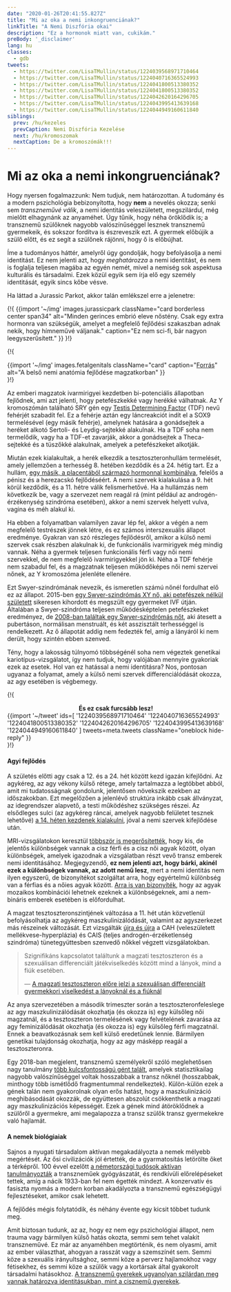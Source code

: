 ```yaml
---
date: "2020-01-26T20:41:55.827Z"
title: "Mi az oka a nemi inkongruenciának?"
linkTitle: "A Nemi Diszfória okai"
description: "Ez a hormonok miatt van, cukikám."
preBody: '_disclaimer'
lang: hu
classes:
  - gdb
tweets:
  - https://twitter.com/LisaTMullin/status/1224039568971710464
  - https://twitter.com/LisaTMullin/status/1224040716365524993
  - https://twitter.com/LisaTMullin/status/1224041800513380352
  - https://twitter.com/LisaTMullin/status/1224041800513380352
  - https://twitter.com/LisaTMullin/status/1224042620164296705
  - https://twitter.com/LisaTMullin/status/1224043995413639168
  - https://twitter.com/LisaTMullin/status/1224044949160611840
siblings:
  prev: /hu/kezeles
  prevCaption: Nemi Diszfória Kezelése
  next: /hu/kromoszomak
  nextCaption: De a kromoszómák!!!
---
```


# Mi az oka a nemi inkongruenciának?

Hogy nyersen fogalmazzunk: Nem tudjuk, nem határozottan. A tudomány és a modern pszichológia bebizonyította, hogy **nem** a nevelés okozza; senki sem *transzneművé válik*, a nemi identitás veleszületett, megszilárdul, még mielőtt elhagynánk az anyaméhet. Úgy tűnik, hogy néha öröklődik is; a transznemű szülőknek nagyobb valószínűséggel lesznek transznemű gyermekeik, és sokszor fordítva is észreveszik ezt. A gyermek előbújik a szülő előtt, és ez segít a szülőnek rájönni, hogy ő is előbújhat.

Íme a tudományos háttér, amelyről úgy gondolják, hogy befolyásolja a nemi identitást. Ez nem jelenti azt, hogy *meghatározza* a nemi identitást, és nem is foglalja teljesen magába az egyén nemét, mivel a nemiség sok aspektusa kulturális és társadalmi. Ezek közül egyik sem írja elő egy személy identitását, egyik sincs kőbe vésve.

Ha láttad a Jurassic Parkot, akkor talán emlékszel erre a jelenetre:

{!{
  {{import '~/img' images.jurassicpark
    className="card borderless center span34"
    alt="Minden gerinces embrió eleve nőstény. Csak egy extra hormonra van szükségük, amelyet a megfelelő fejlődési szakaszban adnak nekik, hogy hímneművé váljanak."
    caption="Ez nem sci-fi, bár nagyon leegyszerűsített."
  }}
}!}

{!{
<div class="gutter flex flex-center print-span3">
  {{import '~/img' images.fetalgenitals
    className="card"
    caption="<a href=\"https://schoolbag.info/biology/concepts/188.html\">Forrás</a>"
    alt="A belső nemi anatómia fejlődése magzatkorban"
  }}
</div>
}!}

Az emberi magzatok ivarmirigyei kezdetben bi-potenciális állapotban fejlődnek, ami azt jelenti, hogy petefészkekké vagy herékké válhatnak. Az Y kromoszómán található SRY gén egy [Testis Determining Factor](https://en.wikipedia.org/wiki/Testis-determining_factor) (TDF) nevű fehérjét szabadít fel. Ez a fehérje aztán egy láncreakciót indít el a SOX9 termelésével (egy másik fehérje), amelynek hatására a gonádsejtek a heréket alkotó Sertoli- és Leydig-sejtekké alakulnak. Ha a TDF soha nem termelődik, vagy ha a TDF-et zavarják, akkor a gonádsejtek a Theca-sejtekké és a tüszőkké alakulnak, amelyek a petefészkeket alkotják.

Miután ezek kialakultak, a herék elkezdik a tesztoszteronhullám termelését, amely jellemzően a terhesség 8. hetében kezdődik és a 24. hétig tart. Ez a hullám, [egy másik, a placentából származó hormonnal kombinálva](https://www.sciencedaily.com/releases/2019/02/190214153053.htm), felelős a pénisz és a herezacskó fejlődéséért. A nemi szervek kialakulása a 9. hét körül kezdődik, és a 11. hétre válik felismerhetővé. Ha a hullámzás nem következik be, vagy a szervezet nem reagál rá (mint például az androgén-érzékenység szindróma esetében), akkor a nemi szervek helyett vulva, vagina és méh alakul ki.

Ha ebben a folyamatban valamilyen zavar lép fel, akkor a végén a nem megfelelő testrészek jönnek létre, és ez számos interszexuális állapot eredménye. Gyakran van szó részleges fejlődésről, amikor a külső nemi szervek csak részben alakulnak ki, de funkcionális ivarmirigyek még mindig vannak. Néha a gyermek teljesen funkcionális férfi vagy női nemi szervekkel, de nem megfelelő ivarmirigyekkel jön ki. Néha a TDF fehérje nem szabadul fel, és a magzatnak teljesen működőképes női nemi szervei nőnek, az Y kromoszóma jelenléte ellenére.

Ezt Swyer-szindrómának nevezik, és ismeretlen számú nőnél fordulhat elő ez az állapot. 2015-ben [egy Swyer-szindrómás XY nő, aki petefészek nélkül született](https://www.independent.co.uk/news/science/mostly-male-woman-gives-birth-to-twins-in-medical-miracle-10033528.html) sikeresen kihordott és megszült egy gyermeket IVF útján. Általában a Swyer-szindróma teljesen működésképtelen petefészkeket eredményez, de [2008-ban találtak egy Swyer-szindrómás nőt](https://www.ncbi.nlm.nih.gov/pmc/articles/PMC2190741/), aki átesett a pubertáson, normálisan menstruált, és két asszisztált terhességgel is rendelkezett. Az ő állapotát addig nem fedezték fel, amíg a lányáról ki nem derült, hogy szintén ebben szenved.

Tény, hogy a lakosság túlnyomó többségénél soha nem végeztek genetikai kariotípus-vizsgálatot, így nem tudjuk, hogy valójában mennyire gyakoriak ezek az esetek. Hol van ez hatással a nemi identitásra? Nos, pontosan ugyanaz a folyamat, amely a külső nemi szervek differenciálódását okozza, az agy esetében is végbemegy.

{!{
<div class="gutter">
  <strong style="display: block;text-align: center;">És ez csak furcsább lesz!</strong>
  {{import '~/tweet' ids=[
    '1224039568971710464'
    '1224040716365524993'
    '1224041800513380352'
    '1224042620164296705'
    '1224043995413639168'
    '1224044949160611840'
  ] tweets=meta.tweets className="oneblock hide-reply" }}
</div>
}!}

#### Agyi fejlõdés

A születés előtti agy csak a 12. és a 24. hét között kezd igazán kifejlődni. Az agykéreg, az agy vékony külső rétege, amely tartalmazza a legtöbbet abból, amit mi tudatosságnak gondolunk, jelentősen növekszik ezekben az időszakokban. Ezt megelőzően a jelenlévő struktúra inkább csak állványzat, az idegrendszer alapvető, a testi működéshez szükséges részei. Az elsődleges sulci (az agykéreg ráncai, amelyek nagyobb felületet tesznek lehetővé) [a 14. héten kezdenek kialakulni](https://www.ncbi.nlm.nih.gov/pmc/articles/PMC2989000/#Sec5title), jóval a nemi szervek kifejlődése után.

MRI-vizsgálatokon keresztül [többször is megerősítették](https://www.the-scientist.com/features/are-the-brains-of-transgender-people-different-from-those-of-cisgender-people-30027), hogy kis, de jelentős különbségek vannak a cisz férfi és a cisz női agyak között, olyan különbségek, amelyek igazodnak a vizsgálatban részt vevő transz emberek nemi identitásához. Megjegyzendő, **ez nem jelenti azt, hogy bárki, akinél ezek a különbségek vannak, az adott nemű lesz**, mert a nemi identitás nem ilyen egyszerű, de bizonyítékot szolgáltat arra, hogy egyértelmű különbség van a férfias és a nőies agyak között. [Arra is van bizonyíték](https://www.pnas.org/content/112/50/15468), hogy az agyak mozaikos kombinációi lehetnek ezeknek a különbségeknek, ami a nem-bináris emberek esetében is előfordulhat.

A magzat tesztoszteronszintjének változása a 11. hét után közvetlenül befolyásolhatja az agykéreg maszkulinizálódását, valamint az agyszerkezet más részeinek változását. Ezt vizsgálták [újra és újra](https://www.ncbi.nlm.nih.gov/pmc/articles/PMC4350266/) a CAH (veleszületett mellékvese-hyperplázia) és CAIS (teljes androgén-érzéketlenség szindróma) tünetegyüttesben szenvedő nőkkel végzett vizsgálatokban.

<blockquote class="cite"><p>Szignifikáns kapcsolatot találtunk a magzati tesztoszteron és a szexuálisan differenciált játékviselkedés között mind a lányok, mind a fiúk esetében.</p>&mdash; <a href="https://www.ncbi.nlm.nih.gov/pmc/articles/PMC2778233/">A magzati tesztoszteron előre jelzi a szexuálisan differenciált gyermekkori viselkedést a lányoknál és a fiúknál</a></blockquote>

Az anya szervezetében a második trimeszter során a tesztoszteronfeleslege az agy maszkulinizálódását okozhatja (és okozza is) egy külsőleg női magzatnál, és a tesztoszteron termelésének vagy felvételének zavarása az agy feminizálódását okozhatja (és okozza is) egy külsőleg férfi magzatnál. Ennek a beavatkozásnak sem kell külső eredetűnek lennie. Bármilyen genetikai tulajdonság okozhatja, hogy az agy másképp reagál a tesztoszteronra.

Egy 2018-ban megjelent, transznemű személyekről szóló meglehetősen nagy tanulmány [több kulcsfontosságú gént talált](https://academic.oup.com/jcem/article/104/2/390/5104458), amelyek statisztikailag nagyobb valószínűséggel voltak hosszabbak a transz nőknél (hosszabbak, minthogy több ismétlődő fragmentummal rendelkeztek). Külön-külön ezek a gének talán nem gyakorolnak olyan erős hatást, hogy a maszkulinizáció meghibásodását okozzák, de együttesen abszolút csökkenthetik a magzati agy maszkulinizációs képességét. Ezek a gének mind átöröklődnek a szülőről a gyermekre, ami megalapozza a transz szülők transz gyermekekre való hajlamát.

#### A nemek biológiaiak

Sajnos a nyugati társadalom aktívan megakadályozta a nemek mélyebb megértését. Az ősi civilizációk jól értették, de a gyarmatosítás letörölte őket a térképről. 100 évvel ezelőtt [a németországi tudósok aktívan tanulmányozták](https://en.wikipedia.org/wiki/Institut_f%C3%BCr_Sexualwissenschaft) a transzneműek gyógyászatát, és rendkívüli előrelépéseket tettek, amíg a nácik 1933-ban fel nem égették mindezt. A konzervatív és fasiszta nyomás a modern korban akadályozta a transznemű egészségügyi fejlesztéseket, amikor csak lehetett.

A fejlődés mégis folytatódik, és néhány évente egy kicsit többet tudunk meg.

Amit biztosan tudunk, az az, hogy ez nem egy pszichológiai állapot, nem trauma vagy bármilyen külső hatás okozta, semmi sem tehet valakit transzneművé. Ez már az anyaméhben megtörténik, és nem olyasmi, amit az ember választhat, ahogyan a rasszát vagy a szemszínét sem. Semmi köze a szexuális irányultsághoz, semmi köze a perverz hajlamokhoz vagy fétisekhez, és semmi köze a szülők vagy a kortársak által gyakorolt társadalmi hatásokhoz. [A transznemű gyerekek ugyanolyan szilárdan meg vannak határozva identitásukban, mint a cisznemű gyerekek](https://www.forbes.com/sites/dawnstaceyennis/2020/12/29/study-transgender-children-recognize-their-authentic-gender-at-early-age-just-like-other-kids/#20bbb14526bf).

